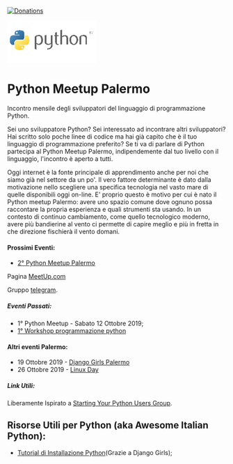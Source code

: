 [![Donations](http://img.shields.io/liberapay/receives/pypal.svg?logo=liberapay)](https://liberapay.com/pypal)

![Logo](https://raw.githubusercontent.com/ManuelRomano/Python-meetup-Palermo/master/logo.png)

# Python Meetup Palermo 

Incontro mensile degli sviluppatori del linguaggio di programmazione Python.

Sei uno sviluppatore Python? Sei interessato ad incontrare altri sviluppatori? 
Hai scritto solo poche linee di codice ma hai già capito che è il tuo linguaggio di programmazione preferito?
Se ti va di parlare di Python partecipa al Python Meetup Palermo, indipendemente dal tuo livello con il linguaggio, l'incontro 
è aperto a tutti. 


Oggi internet è la fonte principale di apprendimento anche per noi che siamo già nel settore da un po'. Il vero fattore determinante è dato dalla motivazione nello scegliere una specifica tecnologia nel vasto mare di quelle disponibili oggi on-line. E' proprio questo è motivo per cui è nato il Python meetup Palermo: avere uno spazio comune dove ognuno possa raccontare la propria esperienza e quali strumenti sta usando.
In un contesto di continuo cambiamento, come quello tecnologico moderno, avere più bandierine al vento ci permette di capire meglio e più in fretta in che direzione fischierà il vento domani.


#### Prossimi Eventi:
  - [2° Python Meetup Palermo](https://www.meetup.com/Python-MeetUp-Palermo/events/267065507/)
  
Pagina [MeetUp.com](https://www.meetup.com/it-IT/Python-MeetUp-Palermo/)

Gruppo [telegram](https://t.me/python_mu_palermo).

##### Eventi Passati:
  - 1° Python Meetup - Sabato 12 Ottobre 2019;
  - [1° Workshop programmazione python](https://www.meetup.com/Python-MeetUp-Palermo/events/266513338/)
  
#### Altri eventi Palermo:
- 19 Ottobre 2019 - [Django Girls Palermo](https://djangogirls.org/palermo/)
- 26 Ottobre 2019 - [Linux Day](https://linuxday.thefreecircle.org/2019/it/)

##### Link Utili:
Liberamente Ispirato a [Starting Your Python Users Group](https://wiki.python.org/moin/StartingYourUsersGroup).

## Risorse Utili per Python (aka Awesome Italian Python):
- [Tutorial di Installazione Python](https://tutorial.djangogirls.org/it/)(Grazie a Django Girls);
